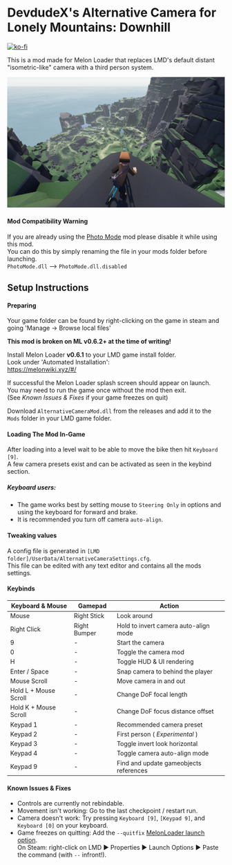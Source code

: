 # DevdudeX's Alternative Camera for Lonely Mountains: Downhill
[![ko-fi](https://ko-fi.com/img/githubbutton_sm.svg)](https://ko-fi.com/L4L5S9BK3)

This is a mod made for Melon Loader that replaces LMD's default distant "isometric-like" camera with a third person system.  

![Camera preview](/images/banner.png?raw=true)

#### Mod Compatibility Warning
If you are already using the [Photo Mode](https://github.com/DevdudeX/LMD-Photo-Mode-Mod) mod please disable it while using this mod.  
You can do this by simply renaming the file in your mods folder before launching.  
`PhotoMode.dll` --> `PhotoMode.dll.disabled`

## Setup Instructions
#### Preparing
Your game folder can be found by right-clicking on the game in steam and going 'Manage -> Browse local files'  

**This mod is broken on ML v0.6.2+ at the time of writing!**  

Install Melon Loader **v0.6.1** to your LMD game install folder.  
Look under 'Automated Installation':  
https://melonwiki.xyz/#/  


If successful the Melon Loader splash screen should appear on launch.  
You may need to run the game once without the mod then exit.  
(See *Known Issues & Fixes* if your game freezes on quit)  

Download `AlternativeCameraMod.dll` from the releases and add it to the `Mods` folder in your LMD game folder.   

#### Loading The Mod In-Game
After loading into a level wait to be able to move the bike then hit `Keyboard [9]`.  
A few camera presets exist and can be activated as seen in the keybind section.  
##### Keyboard users:
- The game works best by setting mouse to `Steering Only` in options and using the keyboard for forward and brake.  
- It is recommended you turn off camera `auto-align`.  

#### Tweaking values
A config file is generated in `[LMD folder]/UserData/AlternativeCameraSettings.cfg`.  
This file can be edited with any text editor and contains all the mods settings.  


#### Keybinds
| Keyboard & Mouse      | Gamepad                   | Action                                  |
| ---                   | ---                       | ---                                     |
| Mouse                 | Right Stick               | Look around                             |
| Right Click           | Right Bumper              | Hold to invert camera auto-align mode   |
| 9                     | -                         | Start the camera                        |
| 0                     | -                         | Toggle the camera mod                   |
| H                     | -                         | Toggle HUD & UI rendering               |
| Enter / Space         | -                         | Snap camera to behind the player        |
| Mouse Scroll          | -                         | Move camera in and out                  |
| Hold L + Mouse Scroll | -                         | Change DoF focal length                 |
| Hold K + Mouse Scroll | -                         | Change DoF focus distance offset        |
| Keypad 1              | -                         | Recommended camera preset               |
| Keypad 2              | -                         | First person ( *Experimental* )         |
| Keypad 3              | -                         | Toggle invert look horizontal           |
| Keypad 4              | -                         | Toggle camera auto-align mode           |
| Keypad 9              | -                         | Find and update gameobjects references  |



#### Known Issues & Fixes
- Controls are currently not rebindable.  
- Movement isn't working: Go to the last checkpoint / restart run.  
- Camera doesn't work: Try pressing `Keyboard [9]`, `[Keypad 9]`, and `Keyboard [0]` on your keyboard.  
- Game freezes on quitting: Add the `--quitfix` [MelonLoader launch option](https://github.com/LavaGang/MelonLoader#launch-options).  
On Steam: right-click on LMD ► Properties ► Launch Options ► Paste the command (with `--` infront!).
